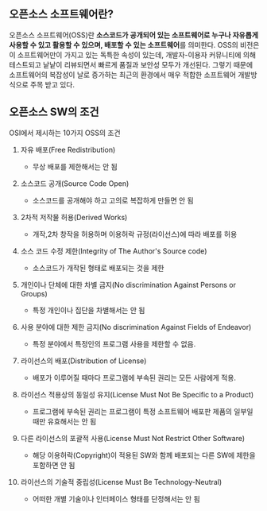 ## 오픈소스 소프트웨어란?
 
 오픈소스 소프트웨어(OSS)란 <b>소스코드가 공개되어 있는 소프트웨어로 누구나 자유롭게 사용할 수 있고 활용할 수 있으며, 배포할 수 있는 소프트웨어</b>를 의미한다. OSS의 비전은 이 소프트웨어만이 가지고 있는 독특한 속성이 있는데, 개발자-이용자 커뮤니티에 의해 테스트되고 낱낱이 리뷰되면서 빠르게 품질과 보안성 모두가 개선된다.
 그렇기 때문에 소프트웨어의 복잡성이 날로 증가하는 최근의 환경에서 매우 적합한 소프트웨어 개발방식으로 주목 받고 있다.


 ## 오픈소스 SW의 조건
  OSI에서 제시하는 10가지 OSS의 조건
 
 1. 자유 배포(Free Redistribution)
 
    -  무상 배포를 제한해서는 안 됨 <br>

 2. 소스코드 공개(Source Code Open)
 
    -  소스코드를 공개해야 하고 고의로 복잡하게 만들면 안 됨 <br>

 3. 2차적 저작물 허용(Derived Works)

    - 개작,2차 창작을 허용하며 이용허락 규정(라이선스)에 따라 배포를 허용

 4. 소스 코드 수정 제한(Integrity of The Author's Source code)

    - 소스코드가 개작된 형태로 배포되는 것을 제한

 5. 개인이나 단체에 대한 차별 금지(No discrimination Against Persons or Groups)

    - 특정 개인이나 집단을 차별해서는 안 됨

 6. 사용 분야에 대한 제한 금지(No discrimination Against Fields of Endeavor)

    - 특정 분야에서 특정인의 프로그램 사용을 제한할 수 없음.

 7. 라이선스의 배포(Distribution of License)

    - 배포가 이루어질 때마다 프로그램에 부속된 권리는 모든 사람에게 적용.

 8. 라이선스 적용상의 동일성 유지(License Must Not Be Specific to a Product)

     - 프로그램에 부속된 권리는 프로그램이 특정 소프트웨어 배포판 제품의 일부일 때만 유효해서는 안 됨

 9. 다른 라이선스의 포괄적 사용(License Must Not Restrict Other Software)

     - 해당 이용허락(Copyright)이 적용된 SW와 함께 배포되는 다른 SW에 제한을 포함하면 안 됨

 10. 라이선스의 기술적 중립성(License Must Be Technology-Neutral)

      -  어떠한 개별 기술이나 인터페이스 형태를 단정해서는 안 됨


